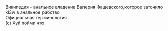 Википедия - анальное владение Валерия Фащевского,которое заточило kl3w в анальное рабство  
Официальная терминология  
(c) Хуй пойми что  
